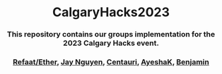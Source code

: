<div align=center>
  <h1> CalgaryHacks2023 </h1>
  <h3> This repository contains our groups implementation for the 2023 Calgary Hacks event. </h3>
</div>

<div align=center>
  <h3> 
    <a href="https://github.com/Ether2003">Refaat/Ether</a>, 
    <a href="https://github.com/HongDucAnhNguyen">Jay Nguyen</a>,
    <a href="https://github.com/KhadeejaAbbas">Centauri</a>, 
    <a href="https://github.com/akhalil95">AyeshaK</a>,
    <a href="https://github.com/benjysboxers">Benjamin</a>
  </h3>
</div>
